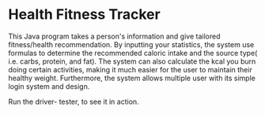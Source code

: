 <h1><B> Health Fitness Tracker</B></h1>

This Java program takes a person's information and give tailored fitness/health recommendation. By inputting your statistics,
the system use formulas to determine the recommended caloric intake and the source type( i.e. carbs, protein, and fat). The system
can also calculate the kcal you burn doing certain activities, making it much easier for the user to maintain their healthy weight.
Furthermore, the system allows multiple user with its simple login system and design.

Run the driver- tester, to see it in action.

